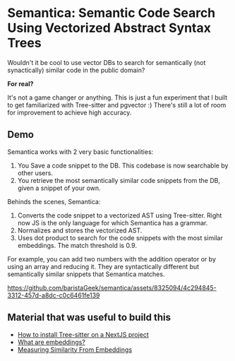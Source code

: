 # Semantica: Semantic Code Search Using Vectorized Abstract Syntax Trees 
Wouldn't it be cool to use vector DBs to search for semantically (not synactically) similar code in the public domain? 

__For real?__ 

It's not a game changer or anything. This is just a fun experiment that I built to get familiarized with Tree-sitter and pgvector :) There's still a lot of room for improvement to achieve high accuracy.

## Demo
Semantica works with 2 very basic functionalities:
1. You Save a code snippet to the DB. This codebase is now searchable by other users. 
2. You retrieve the most semantically similar code snippets from the DB, given a snippet of your own.

Behinds the scenes, Semantica:
1. Converts the code snippet to a vectorized AST using Tree-sitter. Right now JS is the only language for which Semantica has a grammar. 
2. Normalizes and stores the vectorized AST. 
3. Uses dot product to search for the code snippets with the most similar embeddings. The match threshold is 0.9.

For example, you can add two numbers with the addition operator or by using an array and reducing it. They are syntactically different but semantically similar snippets that Semantica matches. 


https://github.com/baristaGeek/semantica/assets/8325094/4c294845-3312-457d-a8dc-c0c6461fe139


## Material that was useful to build this 
- [How to install Tree-sitter on a NextJS project](https://stackoverflow.com/questions/77123807/how-to-add-web-tree-sitter-to-a-nextjs-project)
- [What are embeddings?](https://supabase.com/docs/guides/ai/concepts#what-are-embeddings)
- [Measuring Similarity From Embeddings](https://developers.google.com/machine-learning/clustering/similarity/measuring-similarity)
